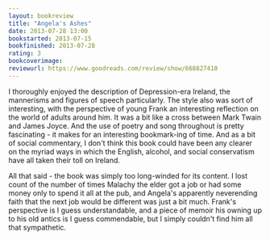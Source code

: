 ```yaml
---
layout: bookreview
title: "Angela's Ashes"
date: 2013-07-28 13:00
bookstarted: 2013-07-15
bookfinished: 2013-07-28
rating: 3
bookcoverimage: 
reviewurl: https://www.goodreads.com/review/show/668827410
---
```


I thoroughly enjoyed the description of Depression-era Ireland, the mannerisms and figures of speech particularly. The style also was sort of interesting, with the perspective of young Frank an interesting reflection on the world of adults around him. It was a bit like a cross between Mark Twain and James Joyce. And the use of poetry and song throughout is pretty fascinating - it makes for an interesting bookmark-ing of time. And as a bit of social commentary, I don't think this book could have been any clearer on the myriad ways in which the English, alcohol, and social conservatism have all taken their toll on Ireland.



All that said - the book was simply too long-winded for its content. I lost count of the number of times Malachy the elder got a job or had some money only to spend it all at the pub, and Angela's apparently neverending faith that the next job would be different was just a bit much. Frank's perspective is I guess understandable, and a piece of memoir his owning up to his old antics is I guess commendable, but I simply couldn't find him all that sympathetic.
